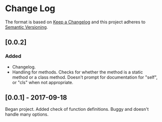 # Change Log

The format is based on [Keep a Changelog](http://keepachangelog.com/en/1.0.0/)
and this project adheres to [Semantic Versioning](http://semver.org/spec/v2.0.0.html).


## [0.0.2]

### Added
- Changelog.
- Handling for methods.  Checks for whether the method is a static
method or a class method.  Doesn't prompt for documentation for
"self", or "cls" when not appropriate.

## [0.0.1] - 2017-09-18

Began project.  Added check of function definitions.  Buggy and
doesn't handle many options.

